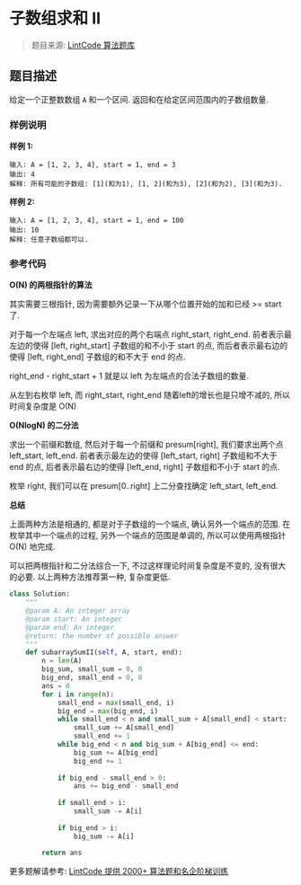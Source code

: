 # 子数组求和 II
 > 题目来源: [LintCode 算法题库](https://www.lintcode.com/problem/subarray-sum-ii/?utm_source=sc-github-wzz)
 ## 题目描述
 给定一个正整数数组 `A` 和一个区间. 返回和在给定区间范围内的子数组数量.
 ### 样例说明
 **样例 1:**

```
输入: A = [1, 2, 3, 4], start = 1, end = 3
输出: 4
解释: 所有可能的子数组: [1](和为1), [1, 2](和为3), [2](和为2), [3](和为3).
```

**样例 2:**

```
输入: A = [1, 2, 3, 4], start = 1, end = 100
输出: 10
解释: 任意子数组都可以.
```
 ### 参考代码
 **O(N) 的两根指针的算法**

其实需要三根指针, 因为需要额外记录一下从哪个位置开始的加和已经 >= start 了.

对于每一个左端点 left, 求出对应的两个右端点 right_start, right_end. 前者表示最左边的使得 [left, right_start] 子数组的和不小于 start 的点, 而后者表示最右边的使得 [left, right_end] 子数组的和不大于 end 的点.

right_end - right_start + 1 就是以 left 为左端点的合法子数组的数量.

从左到右枚举 left, 而 right_start, right_end 随着left的增长也是只增不减的, 所以时间复杂度是 O(N)

**O(NlogN) 的二分法**

求出一个前缀和数组, 然后对于每一个前缀和 presum[right], 我们要求出两个点 left_start, left_end. 前者表示最左边的使得 [left_start, right] 子数组和不大于 end 的点, 后者表示最右边的使得 [left_end, right] 子数组和不小于 start 的点.

枚举 right, 我们可以在 presum[0..right] 上二分查找确定 left_start, left_end.

**总结**

上面两种方法是相通的, 都是对于子数组的一个端点, 确认另外一个端点的范围. 在枚举其中一个端点的过程, 另外一个端点的范围是单调的, 所以可以使用两根指针 O(N) 地完成.

可以把两根指针和二分法综合一下, 不过这样理论时间复杂度是不变的, 没有很大的必要. 以上两种方法推荐第一种, 复杂度更低.
```python
class Solution:
    """
    @param A: An integer array
    @param start: An integer
    @param end: An integer
    @return: the number of possible answer
    """
    def subarraySumII(self, A, start, end):
        n = len(A)
        big_sum, small_sum = 0, 0
        big_end, small_end = 0, 0
        ans = 0
        for i in range(n):
            small_end = max(small_end, i)
            big_end = max(big_end, i)
            while small_end < n and small_sum + A[small_end] < start:
                small_sum += A[small_end]
                small_end += 1
            while big_end < n and big_sum + A[big_end] <= end:
                big_sum += A[big_end]
                big_end += 1
            
            if big_end - small_end > 0:
                ans += big_end - small_end
                
            if small_end > i:
                small_sum -= A[i]
            
            if big_end > i:
                big_sum -= A[i]
            
        return ans
```
 更多题解请参考: [LintCode 提供 2000+ 算法题和名企阶梯训练](https://www.lintcode.com/problem/?utm_source=sc-github-wzz)